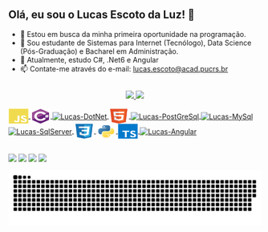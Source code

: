 ## Olá, eu sou o Lucas Escoto da Luz! 👋


- 🔭 Estou em busca da minha primeira oportunidade na programação.
- 🌱 Sou estudante de Sistemas para Internet (Tecnólogo), Data Science (Pós-Graduação) e Bacharel em Administração.
- 🌱 Atualmente, estudo C#, .Net6 e Angular
- 📫 Contate-me através do e-mail: lucas.escoto@acad.pucrs.br 

## 
<div align="center">
  <a href="https://github.com/lucasescotodaluz">
  <img height="180em" src="https://github-readme-stats.vercel.app/api?username=lucasescotodaluz&show_icons=true&theme=merko&include_all_commits=true&count_private=true"/>
  <img height="180em" src="https://github-readme-stats.vercel.app/api/top-langs/?username=lucasescotodaluz&layout=compact&langs_count=7&theme=merko"/>
</div>
<div style="display: inline_block"><br>
  <img align="center" alt="Lucas-Js" height="30" width="40" src="https://raw.githubusercontent.com/devicons/devicon/master/icons/javascript/javascript-plain.svg">
  <img align="center" alt="Lucas-Csharp" height="30" width="40" src="https://raw.githubusercontent.com/devicons/devicon/master/icons/csharp/csharp-original.svg">
  <img align="center" alt="Lucas-DotNet" height="30" width="80" src="https://img.shields.io/badge/.NET-5C2D91?style=for-the-badge&logo=.net&logoColor=white">  
  <img align="center" alt="Lucas-HTML" height="30" width="40" src="https://raw.githubusercontent.com/devicons/devicon/master/icons/html5/html5-original.svg">
  <img align="center" alt="Lucas-PostGreSql" height="30" width="60" src="https://cdn.jsdelivr.net/gh/devicons/devicon/icons/postgresql/postgresql-plain-wordmark.svg">
  <img align="center" alt="Lucas-MySql" height="30" width="80" src="https://img.shields.io/badge/MySQL-00000F?style=for-the-badge&logo=mysql&logoColor=white">
  <img align="center" alt="Lucas-SqlServer" height="30" width="80" src="https://img.shields.io/badge/Microsoft_SQL_Server-CC2927?style=for-the-badge&logo=microsoft-sql-server&logoColor=white">  
  <img align="center" alt="Lucas-CSS" height="30" width="40" src="https://raw.githubusercontent.com/devicons/devicon/master/icons/css3/css3-original.svg">
  <img align="center" alt="Lucas-Python" height="30" width="40" src="https://raw.githubusercontent.com/devicons/devicon/master/icons/python/python-original.svg">
  <img align="center" alt="Lucas-Ts" height="30" width="40" src="https://raw.githubusercontent.com/devicons/devicon/master/icons/typescript/typescript-plain.svg">
  <img align="center" alt="Lucas-Angular" height="30" width="80" src="https://img.shields.io/badge/Angular-DD0031?style=for-the-badge&logo=angular&logoColor=white">
  
 
</div>
  
  ##
  
  <div> 

  <a href="https://www.instagram.com/escotodaluz/" target="_blank"><img src="https://img.shields.io/badge/-Instagram-%23E4405F?style=for-the-badge&logo=instagram&logoColor=white" target="_blank"></a>
  <a href = "mailto:lucas.escoto@acad.pucrs.br"><img src="https://img.shields.io/badge/-Gmail-%23333?style=for-the-badge&logo=gmail&logoColor=white" target="_blank"></a>
  <a href="https://www.linkedin.com/in/lucas-escoto-da-luz-342616174/" target="_blank"><img src="https://img.shields.io/badge/-LinkedIn-%230077B5?style=for-the-badge&logo=linkedin&logoColor=white" target="_blank"></a> 
      <a href="https://wa.me/5551996251212" target="_blank"><img src="https://img.shields.io/badge/WhatsApp-25D366?style=for-the-badge&logo=whatsapp&logoColor=white" target="_blank"></a> 
 
  ![Snake animation](https://github.com/LucasEscotoDaLuz/lucasescotodaluz1/blob/output/github-contribution-grid-snake.svg)
 
</div>

